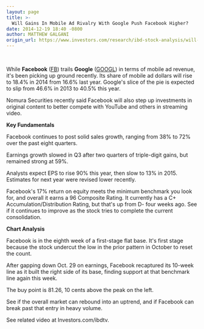 ```yaml
---
layout: page
title: >-
  Will Gains In Mobile Ad Rivalry With Google Push Facebook Higher?
date: 2014-12-19 18:40 -0800
author: MATTHEW GALGANI
origin_url: https://www.investors.com/research/ibd-stock-analysis/will-gains-in-mobile-ad-rivalry-with-google-push-facebook-higher/
---
```





    



While **Facebook** ([FB](https://research.investors.com/quote.aspx?symbol=FB)) trails **Google** ([GOOGL](https://research.investors.com/quote.aspx?symbol=GOOGL)) in terms of mobile ad revenue, it's been picking up ground recently. Its share of mobile ad dollars will rise to 18.4% in 2014 from 16.6% last year. Google's slice of the pie is expected to slip from 46.6% in 2013 to 40.5% this year.

  

Nomura Securities recently said Facebook will also step up investments in original content to better compete with YouTube and others in streaming video.

  

**Key Fundamentals**

  

Facebook continues to post solid sales growth, ranging from 38% to 72% over the past eight quarters.

  

Earnings growth slowed in Q3 after two quarters of triple-digit gains, but remained strong at 59%.

  

Analysts expect EPS to rise 90% this year, then slow to 13% in 2015. Estimates for next year were revised lower recently.

  

Facebook's 17% return on equity meets the minimum benchmark you look for, and overall it earns a 96 Composite Rating. It currently has a C+ Accumulation/Distribution Rating, but that's up from D- four weeks ago. See if it continues to improve as the stock tries to complete the current consolidation.

  

**Chart Analysis**

  

Facebook is in the eighth week of a first-stage flat base. It's first stage because the stock undercut the low in the prior pattern in October to reset the count.

  

After gapping down Oct. 29 on earnings, Facebook recaptured its 10-week line as it built the right side of its base, finding support at that benchmark line again this week.

  

The buy point is 81.26, 10 cents above the peak on the left.

  

See if the overall market can rebound into an uptrend, and if Facebook can break past that entry in heavy volume.

  

See related video at Investors.com/ibdtv.




